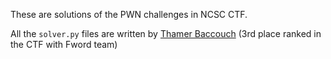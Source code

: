 These are solutions of the PWN challenges in NCSC CTF.

All the ```solver.py``` files are written by [Thamer Baccouch](https://www.facebook.com/thamer.baccouch.54) (3rd place ranked in the CTF with Fword team)
